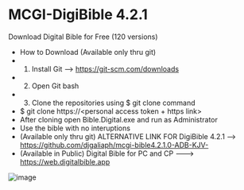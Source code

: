 # MCGI-DigiBible 4.2.1
Download Digital Bible for Free (120 versions)
* How to Download (Available only thru git)
* 1. Install Git --> https://git-scm.com/downloads
* 2. Open Git bash
* 3. Clone the repositories using  $ git clone command
* $ git clone https://<personal access token + https link>
* After cloning open Bible.Digital.exe and run as Administrator  
*  Use the bible with no interuptions
* (Available only thru git)  ALTERNATIVE LINK FOR DigiBible 4.2.1 --> https://github.com/djgaliaph/mcgi-bible4.2.1.0-ADB-KJV-
*  (Available in Public) Digital Bible for PC and CP       ---> https://web.digitalbible.app
  


![image](https://github.com/user-attachments/assets/cd7e57ab-669d-4ef8-ba2a-3ec771b2c140)

